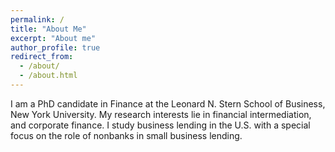 ```yaml
---
permalink: /
title: "About Me"
excerpt: "About me"
author_profile: true
redirect_from: 
  - /about/
  - /about.html
---
```



I am a PhD candidate in Finance at the Leonard N. Stern School of Business, New York University. My research interests lie in financial intermediation, and corporate finance. I study business lending in the U.S. with a special focus on the role of nonbanks in small business lending. 



